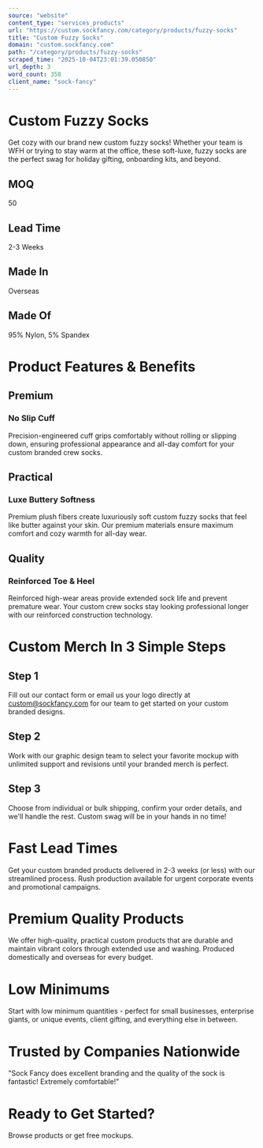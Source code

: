 ```yaml
---
source: "website"
content_type: "services_products"
url: "https://custom.sockfancy.com/category/products/fuzzy-socks"
title: "Custom Fuzzy Socks"
domain: "custom.sockfancy.com"
path: "/category/products/fuzzy-socks"
scraped_time: "2025-10-04T23:01:39.050850"
url_depth: 3
word_count: 358
client_name: "sock-fancy"
---
```


# Custom Fuzzy Socks

Get cozy with our brand new custom fuzzy socks! Whether your team is WFH or trying to stay warm at the office, these soft-luxe, fuzzy socks are the perfect swag for holiday gifting, onboarding kits, and beyond.

## MOQ

50

## Lead Time

2-3 Weeks

## Made In

Overseas

## Made Of

95% Nylon, 5% Spandex

# Product Features & Benefits

## Premium

### No Slip Cuff

Precision-engineered cuff grips comfortably without rolling or slipping down, ensuring professional appearance and all-day comfort for your custom branded crew socks.

## Practical

### Luxe Buttery Softness

Premium plush fibers create luxuriously soft custom fuzzy socks that feel like butter against your skin. Our premium materials ensure maximum comfort and cozy warmth for all-day wear.

## Quality

### Reinforced Toe & Heel

Reinforced high-wear areas provide extended sock life and prevent premature wear. Your custom crew socks stay looking professional longer with our reinforced construction technology.

# Custom Merch In 3 Simple Steps

## Step 1

Fill out our contact form or email us your logo directly at custom@sockfancy.com for our team to get started on your custom branded designs.

## Step 2

Work with our graphic design team to select your favorite mockup with unlimited support and revisions until your branded merch is perfect.

## Step 3

Choose from individual or bulk shipping, confirm your order details, and we'll handle the rest. Custom swag will be in your hands in no time!

# Fast Lead Times

Get your custom branded products delivered in 2-3 weeks (or less) with our streamlined process. Rush production available for urgent corporate events and promotional campaigns.

# Premium Quality Products

We offer high-quality, practical custom products that are durable and maintain vibrant colors through extended use and washing. Produced domestically and overseas for every budget.

# Low Minimums

Start with low minimum quantities - perfect for small businesses, enterprise giants, or unique events, client gifting, and everything else in between.

# Trusted by Companies Nationwide

"Sock Fancy does excellent branding and the quality of the sock is fantastic! Extremely comfortable!"

# Ready to Get Started?

Browse products or get free mockups.